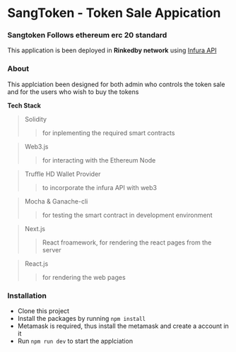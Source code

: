 # SangToken - Token Sale Appication

### Sangtoken Follows ethereum erc 20 standard

This application is been deployed in **Rinkedby network** using [Infura API](https://infura.io/)

### About

This applciation been designed for both admin who controls the token sale and for the users who wish to buy the tokens

**Tech Stack**

> Solidity
>> for inplementing the required smart contracts

> Web3.js
>> for interacting with the Ethereum Node

> Truffle HD Wallet Provider
>> to incorporate the infura API with web3

> Mocha & Ganache-cli
>> for testing the smart contract in development environment

> Next.js
>> React froamework, for rendering the react pages from the server

> React.js
>> for rendering the web pages


### Installation

* Clone this project
* Install the packages by running ```npm install```
* Metamask is required, thus install the metamask and create a account in it
* Run ```npm run dev``` to start the applciation
